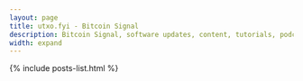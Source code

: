 ```yaml
---
layout: page
title: utxo.fyi - Bitcoin Signal
description: Bitcoin Signal, software updates, content, tutorials, podcasts. A Bitcoin Homepage.
width: expand
---
```



{% include posts-list.html %}


